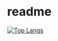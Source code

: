 # readme
[![Top Langs](https://github-readme-stats.vercel.app/api/top-langs/?username=yuvalmoryosef&layout=compact&langs_count=10&hide=LInguist)](https://github.com/anuraghazra/github-readme-stats)


